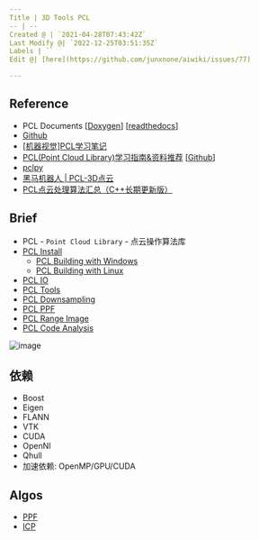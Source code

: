 ```yaml
---
Title | 3D Tools PCL
-- | --
Created @ | `2021-04-28T07:43:42Z`
Last Modify @| `2022-12-25T03:51:35Z`
Labels | ``
Edit @| [here](https://github.com/junxnone/aiwiki/issues/77)

---
```

## Reference
- PCL Documents [[Doxygen](https://pointclouds.org/)]  [[readthedocs](https://pcl.readthedocs.io/projects/tutorials/en/latest/index.html)]
- [Github](https://github.com/PointCloudLibrary)
- [[机器视觉]PCL学习笔记](https://xgyopen.github.io/2018/12/24/2018-12-24-imv-pcl-book/)
- [PCL(Point Cloud Library)学习指南&资料推荐](https://www.yuque.com/huangzhongqing/pcl/rdk5k8) [[Github](https://github.com/HuangCongQing/pcl-learning)]
- [pclpy](https://github.com/davidcaron/pclpy)
- [黑马机器人 | PCL-3D点云](http://robot.czxy.com/docs/pcl/)
- [PCL点云处理算法汇总（C++长期更新版）](https://www.whcsrl.com/blog/8616#_PCLVTK_357)


## Brief

- PCL - `Point Cloud Library` - 点云操作算法库
- [PCL Install](/PCL_Install)
  - [PCL Building with Windows](/PCL_Building_with_Windows)
  - [PCL Building with Linux](/PCL_Building_with_Linux)
- [PCL IO](/PCL_IO)
- [PCL Tools](/PCL_Tools)
- [PCL Downsampling](/PCL_Downsampling)
- [PCL PPF](/PCL_PPF)
- [PCL Range Image](/PCL_Range_Image)
- [PCL Code Analysis](https://github.com/junxnone/pcl/issues/1)


![image](https://user-images.githubusercontent.com/2216970/124412106-5bc32480-dd80-11eb-82de-1aea7847f8ac.png)

## 依赖
- Boost
- Eigen
- FLANN
- VTK
- CUDA
- OpenNI
- Qhull
- 加速依赖: OpenMP/GPU/CUDA
 

## Algos
- [PPF](/3D_Algos_PPF)
- [ICP](/3D_Algos_ICP)






